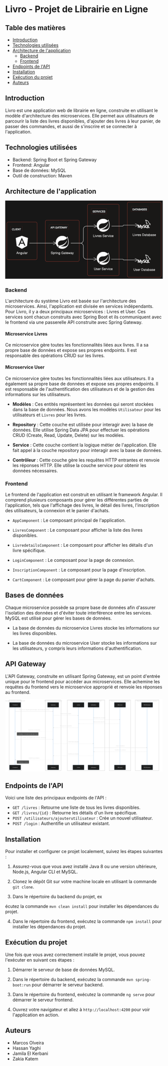 # Livro - Projet de Librairie en Ligne

## Table des matières
- [Introduction](#introduction)
- [Technologies utilisées](#technologies-utilisées)
- [Architecture de l'application](#architecture-de-l'application)
  - [Backend](#backend)
  - [Frontend](#frontend)
- [Endpoints de l'API](#endpoints-de-lapi)
- [Installation](#installation)
- [Exécution du projet](#exécution-du-projet)
-  [Auteurs](#Auteurs)


## Introduction
Livro est une application web de librairie en ligne, construite en utilisant le modèle d'architecture des microservices. Elle permet aux utilisateurs de parcourir la liste des livres disponibles, d'ajouter des livres à leur panier, de passer des commandes, et aussi de s'inscrire et se connecter à l'application.

## Technologies utilisées
- Backend: Spring Boot et Spring Gateway
- Frontend: Angular
- Base de données: MySQL
- Outil de construction: Maven

## Architecture de l'application

![Schéma d'architecture](https://github.com/mvfoliveira/projeta21_complete_final/blob/main/images/arch.svg)


### Backend
L'architecture du système Livro est basée sur l'architecture des microservices. Ainsi, l'application est divisée en services indépendants. Pour Livro, il y a deux principaux microservices : Livres et User. Ces services sont chacun construits avec Spring Boot et ils communiquent avec le frontend via une passerelle API construite avec Spring Gateway.

#### Microservice Livres
Ce microservice gère toutes les fonctionnalités liées aux livres. Il a sa propre base de données et expose ses propres endpoints. Il est responsable des opérations CRUD sur les livres.

#### Microservice User
Ce microservice gère toutes les fonctionnalités liées aux utilisateurs. Il a également sa propre base de données et expose ses propres endpoints. Il est responsable de l'authentification des utilisateurs et de la gestion des informations sur les utilisateurs.

- **Modèles** : Ces entités représentent les données qui seront stockées dans la base de données. Nous avons les modèles `Utilisateur` pour les utilisateurs et `Livres` pour les livres.

- **Repository** : Cette couche est utilisée pour interagir avec la base de données. Elle utilise Spring Data JPA pour effectuer les opérations CRUD (Create, Read, Update, Delete) sur les modèles.

- **Service** : Cette couche contient la logique métier de l'application. Elle fait appel à la couche repository pour interagir avec la base de données.

- **Contrôleur** : Cette couche gère les requêtes HTTP entrantes et renvoie les réponses HTTP. Elle utilise la couche service pour obtenir les données nécessaires.

### Frontend
Le frontend de l'application est construit en utilisant le framework Angular. Il comprend plusieurs composants pour gérer les différentes parties de l'application, tels que l'affichage des livres, le détail des livres, l'inscription des utilisateurs, la connexion et le panier d'achats.

- `AppComponent` : Le composant principal de l'application.

- `LivresComponent` : Le composant pour afficher la liste des livres disponibles.

- `LivredetailsComponent` : Le composant pour afficher les détails d'un livre spécifique.

- `LoginComponent` : Le composant pour la page de connexion.

- `InscriptionComponent` : Le composant pour la page d'inscription.

- `CartComponent` : Le composant pour gérer la page du panier d'achats.

## Bases de données

Chaque microservice possède sa propre base de données afin d'assurer l'isolation des données et d'éviter toute interférence entre les services. MySQL est utilisé pour gérer les bases de données.

- La base de données du microservice Livres stocke les informations sur les livres disponibles.
    
- La base de données du microservice User stocke les informations sur les utilisateurs, y compris leurs informations d'authentification.

## API Gateway

L'API Gateway, construite en utilisant Spring Gateway, est un point d'entrée unique pour le frontend pour accéder aux microservices. Elle achemine les requêtes du frontend vers le microservice approprié et renvoie les réponses au frontend.


![Diagramme de séquence](https://github.com/mvfoliveira/projeta21_complete_final/blob/main/images/sequ.svg)


## Endpoints de l'API

Voici une liste des principaux endpoints de l'API :

- `GET /livres` : Retourne une liste de tous les livres disponibles.
- `GET /livres/{id}` : Retourne les détails d'un livre spécifique.
- `POST /utilisateurs/ajouterutilisateur` : Crée un nouvel utilisateur.
- `POST /login` : Authentifie un utilisateur existant.

## Installation
Pour installer et configurer ce projet localement, suivez les étapes suivantes :

1. Assurez-vous que vous avez installé Java 8 ou une version ultérieure, Node.js, Angular CLI et MySQL.

2. Clonez le dépôt Git sur votre machine locale en utilisant la commande `git clone`.

3. Dans le répertoire du backend du projet, ex

écutez la commande `mvn clean install` pour installer les dépendances du projet.

4. Dans le répertoire du frontend, exécutez la commande `npm install` pour installer les dépendances du projet.

## Exécution du projet
Une fois que vous avez correctement installé le projet, vous pouvez l'exécuter en suivant ces étapes :

1. Démarrer le serveur de base de données MySQL.

2. Dans le répertoire du backend, exécutez la commande `mvn spring-boot:run` pour démarrer le serveur backend.

3. Dans le répertoire du frontend, exécutez la commande `ng serve` pour démarrer le serveur frontend.

4. Ouvrez votre navigateur et allez à `http://localhost:4200` pour voir l'application en action.

## Auteurs
- Marcos Olveira
- Hassan Yaghi
- Jamila El Kerbani
- Zakia Katem
